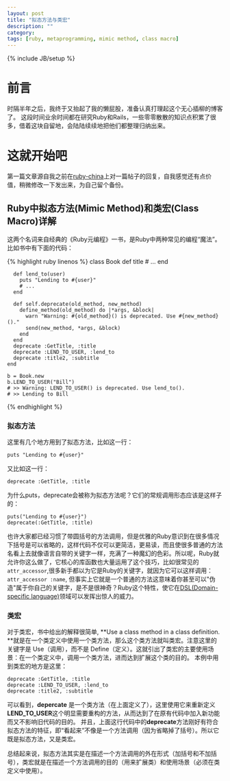 ```yaml
---
layout: post
title: "拟态方法与类宏"
description: ""
category: 
tags: [ruby, metaprogramming, mimic method, class macro]
---
```

{% include JB/setup %}

# 前言
时隔半年之后，我终于又抬起了我的懒屁股，准备认真打理起这个无心插柳的博客了。 这段时间业余时间都在研究Ruby和Rails，一些零零散散的知识点积累了很多，借着这块自留地，会陆陆续续地把他们都整理归纳出来。

# 这就开始吧

第一篇文章源自我之前在[ruby-china](www.ruby-china.org)上对一篇帖子的回复，自我感觉还有点价值，稍微修改一下发出来，为自己留个备份。

## Ruby中拟态方法(Mimic Method)和类宏(Class Macro)详解

这两个名词来自经典的《Ruby元编程》一书，是Ruby中两种常见的编程“魔法”。比如书中有下面的代码：

{% highlight ruby linenos %}
    class Book
      def title # ...
      end
    
      def lend_to(user)
        puts "Lending to #{user}"
        # ...
      end
    
      def self.deprecate(old_method, new_method)
        define_method(old_method) do |*args, &block|
          warn "Warning: #{old_method}() is deprecated. Use #{new_method}()."
          send(new_method, *args, &block)
        end
      end
      deprecate :GetTitle, :title
      deprecate :LEND_TO_USER, :lend_to
      deprecate :title2, :subtitle
    end
    
    b = Book.new 
    b.LEND_TO_USER("Bill")
    # >> Warning: LEND_TO_USER() is deprecated. Use lend_to().
    # >> Lending to Bill
{% endhighlight %}

### 拟态方法
这里有几个地方用到了拟态方法，比如这一行：

    puts "Lending to #{user}"
又比如这一行：

    deprecate :GetTitle, :title

为什么puts，deprecate会被称为拟态方法呢？它们的常规调用形态应该是这样子的：

    puts("Lending to #{user}")
    deprecate(:GetTitle, :title)
也许大家都已经习惯了带圆括号的方法调用，但是优雅的Ruby意识到在很多情况下括号是可以省略的，这样代码不仅可以更简洁，更易读，而且使很多普通的方法名看上去就像语言自带的关键字一样，充满了一种魔幻的色彩。所以呢，Ruby就允许你这么做了，它核心的库函数也大量运用了这个技巧，比如很常见的`attr_accessor`,很多新手都以为它是Ruby的关键字，就因为它可以这样调用：`attr_accessor :name`, 但事实上它就是一个普通的方法这意味着你甚至可以"伪造"属于你自己的关键字，是不是很神奇？Ruby这个特性，使它在[DSL(Domain-specific language)](http://en.wikipedia.org/wiki/Domain-specific_language)领域可以发挥出惊人的威力。

### 类宏

对于类宏，书中给出的解释很简单,  **Use a class method in a class definition. **就是在一个类定义中使用一个类方法，那么这个类方法就叫类宏。注意这里的关键字是 Use（调用），而不是 Define（定义）。这就引出了类宏的主要使用场景：在一个类定义中，调用一个类方法，进而达到扩展这个类的目的。 本例中用到类宏的地方是这里：

    deprecate :GetTitle, :title
    deprecate :LEND_TO_USER, :lend_to
    deprecate :title2, :subtitle

可以看到，**depercate** 是一个类方法（在上面定义了），这里使用它来重新定义**LEND\_TO_USER**这个明显需要重构的方法，从而达到了在原有代码中加入新功能而又不影响旧代码的目的。
并且，上面这行代码中的**deprecate**方法刚好有符合拟态方法的特征，即“看起来”不像是一个方法调用（因为省略掉了括号）。所以它既是拟态方法，又是类宏。

总结起来说，拟态方法其实是在描述一个方法调用的外在形式（加括号和不加括号），类宏就是在描述一个方法调用的目的（用来扩展类）和使用场景（必须在类定义中使用）。



